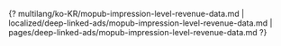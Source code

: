{? multilang/ko-KR/mopub-impression-level-revenue-data.md | localized/deep-linked-ads/mopub-impression-level-revenue-data.md | pages/deep-linked-ads/mopub-impression-level-revenue-data.md ?}
